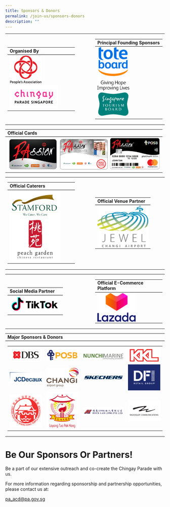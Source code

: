 ```yaml
---
title: Sponsors & Donors
permalink: /join-us/sponsors-donors
description: ""
---
```

<table border="0">
        <tr>
            <td width="45%">
                <table border="0" width="100%">
                    <tr>
                        <td style="border-bottom: 1px solid black;"><b>Organised By</b></td>
                    </tr>
                    <tr>
                        <td><img src="/images/Sponsors%20&%20Donors/pa-14-october-2019-18-19-28.png" alt="People's Association" style="width:101px;" />
                        <img src="/images/Sponsors%20&%20Donors/chingay-(black)-31-october-2021-11-10-19.png" alt="Chingay Parade Singapore" style="width:151px;" />
</tr>
</table>
            </td>
            <td width="10%">&nbsp;</td>
            <td width="45%">
                <table border="0">
                    <tr>
                        <td style="border-bottom: 1px solid black;"><b>Principal Founding Sponsors</b></td>
                    </tr>
                    <tr>
                        <td><img src="/images/Sponsors%20&%20Donors/tote-board-23-october-2019-17-24-12.jpg" alt="Giving Hope Improving Lives" style="width:101px;" />
                        <img src="/images/Sponsors%20&%20Donors/singapore-tourism-board-14-october-2019-18-29-42.png" alt="Singapore Tourism Board" style="width:101px;" /></td>
                    </tr>
                </table>
            </td>
        </tr>
    </table>

<table border="0" width="100%">
        <tr>
            <td style="border-bottom: 1px solid black;"><b>Official Cards</b></td>
        </tr>
        <tr>
            <td>
                <img src="/images/Sponsors%20&%20Donors/passioncard-black-01-december-2020-17-13-42.jpg" alt="PAssion Card Black" style="width:161px;float:left;" />
                <img src="/images/Sponsors%20&%20Donors/passioncard-silver-01-december-2020-17-13-59.jpg" alt="PAssion Card Silver" style="width:161px;float:left;" />
                <img src="/images/Sponsors%20&%20Donors/passioncard-posb-01-december-2020-17-14-51.jpg" alt="PAssion Card POSB" style="width:161px;float:left;" />
            </td>
        </tr>
    </table>
		
<table border="0" width="100%">
        <tr>
            <td width="45%">
                <table border="0" width="100%">
                    <tr>
                        <td style="border-bottom: 1px solid black;"><b>Official Caterers</b></td>
                    </tr>
                    <tr>
                        <td>
                            <img src="/images/Sponsors%20&%20Donors/stamford-catering-18-october-2019-16-40-27.png" alt="Stamford" style="width:161px;float:left;" />
                            <img src="/images/Sponsors%20&%20Donors/peach-garden-(colour)-14-october-2019-18-28-03.png" alt="Peach Garden" style="width:161px;float:left;" />
                        </td>
                    </tr>
                </table>
            </td>
            <td width="10%">&nbsp;</td>
            <td width="45%">
                <table border="0" width="100%">
                    <tr>
                        <td style="border-bottom: 1px solid black;"><b>Official Venue Partner</b></td>
                    </tr>
                    <tr>
                        <td>
                            <img src="/images/Sponsors%20&%20Donors/jewel-02-february-2021-19-11-10.jpg" alt="Jewel Changi Airport" style="width:161px;float:left;" />
                        </td>
                    </tr>
                </table>
            </td>
        </tr>
    </table>

<table border="0" width="100%">
        <tr>
            <td width="45%">
                <table border="0" width="100%">
                    <tr>
                        <td style="border-bottom: 1px solid black;"><b>Social Media Partner</b></td>
                    </tr>
                    <tr>
                        <td>
                            <img src="/images/Sponsors%20&%20Donors/tiktok-03-february-2021-10-52-58.png" alt="Tiktok" style="width:161px;float:left;" />
                        </td>
                    </tr>
                </table>
            </td>
            <td width="10%">&nbsp;</td>
            <td width="45%">
                <table border="0" width="100%">
                    <tr>
                        <td style="border-bottom: 1px solid black;"><b>Official E-Commerce Platform</b></td>
                    </tr>
                    <tr>
                        <td>
                            <img src="/images/Sponsors%20&%20Donors/lazada-02-february-2021-19-08-45.png" alt="Lazada" style="width:121px;float:left;" />
                        </td>
                    </tr>
                </table>
            </td>
        </tr>
    </table>
		
<table border="0" width="100%">
        <tr>
            <td style="border-bottom: 1px solid black;"><b>Major Sponsors & Donors</b></td>
        </tr>
        <tr>
            <td>
                <table border="0">
        <tr>
            <td>
                <img src="/images/Sponsors%20&%20Donors/dbs--21-january-2022-10-35-18.png" alt="DBS" style="width:161px;float:left;" />
            </td>
            <td>
                <img src="/images/Sponsors%20&%20Donors/posb-18-october-2019-16-39-35.png" alt="POSB" style="width:161px;float:left;" />
            </td>
            <td>
                <img src="/images/Sponsors%20&%20Donors/nunchimarine-10-january-2022-11-10-29.png" alt="Nunchi Marine" style="width:201px;float:left;padding-top:8px;" />
            </td>
            <td>
                <img src="/images/Sponsors%20&%20Donors/kkl-14-october-2019-18-47-18.png" alt="KKL" style="width:161px;float:left;" />
            </td>
        </tr>
        <tr>
            <td>
                <img src="/images/Sponsors%20&%20Donors/jcd-04-february-2022-20-39-40.jpeg" alt="JCDecaux" style="width:161px;float:left;" />
            </td>
            <td>
                <img src="/images/Sponsors%20&%20Donors/changi-airport-group-03-february-2022-18-05-40.png" alt="Changi Airport Group" style="width:161px;float:left;" />
            </td>
            <td>
                <img src="/images/Sponsors%20&%20Donors/sketchers-31-october-2021-10-42-19.png" alt="Skechers" style="width:161px;float:left;" />
            </td>
            <td>
                <img src="/images/Sponsors%20&%20Donors/dfi-retail-group-20-january-2022-15-08-36.png" alt="DFI" style="width:161px;float:left;" />
            </td>
        </tr>
        <tr>
            <td>
                <img src="/images/Sponsors%20&%20Donors/lorong-koo-chye-sheng-hong-14-october-2019-18-26-25.png" alt="Lorong Koo Chye Sheng Hong" style="width:161px;float:left;" />
            </td>
            <td>
                <img src="/images/Sponsors%20&%20Donors/loyang-tua-pek-gong-14-october-2019-18-26-36.jpg" alt="Loyang Tua Pek Gong" style="width:161px;float:left;" />
            </td>
            <td>
                <img src="/images/Sponsors%20&%20Donors/hock-lam-11-february-2021-21-54-16.png" alt="Hock Lam" style="width:161px;float:left;" />
            </td>
            <td>
                <img src="/images/Sponsors%20&%20Donors/radioquip-communications-14-october-2019-18-26-53.png" alt="Radioquip Communications" style="width:161px;float:left;" />
            </td>
        </tr>
    </table>
            </td>
        </tr>
    </table>
		
# **Be Our Sponsors Or Partners!**
Be a part of our extensive outreach and co-create the Chingay Parade with us.

For more information regarding sponsorship and partnership opportunities, please contact us at:

[pa_acd@pa.gov.sg](mailto:pa_acd@pa.gov.sg)